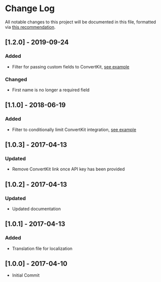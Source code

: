 # Change Log
All notable changes to this project will be documented in this file, formatted via [this recommendation](http://keepachangelog.com/).

## [1.2.0] - 2019-09-24
### Added
- Filter for passing custom fields to ConvertKit, [see example](https://www.billerickson.net/code/integrate-convertkit-wpforms-custom-fields/)

### Changed
- First name is no longer a required field

## [1.1.0] - 2018-06-19
### Added
- Filter to conditionally limit ConvertKit integration, [see example](https://www.billerickson.net/code/integrate-convertkit-wpforms-conditional-processing/)

## [1.0.3] - 2017-04-13
### Updated
- Remove ConvertKit link once API key has been provided

## [1.0.2] - 2017-04-13
### Updated
- Updated documentation

## [1.0.1] - 2017-04-13
### Added
- Translation file for localization

## [1.0.0] - 2017-04-10
- Initial Commit
